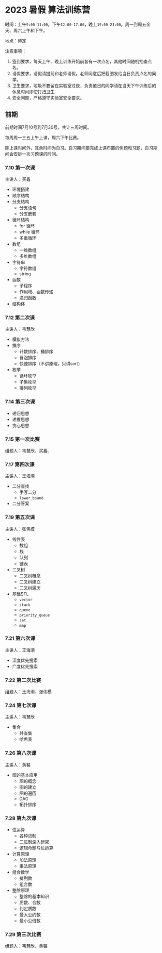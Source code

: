 # 2023 暑假 算法训练营

时间：上午`9:00-11:00`，下午`12:00-17:00`，晚上`19:00-21:00`，周一到周五全天、周六上午和下午。

地点：待定

注意事项：

1.  签到要求，每天上午、晚上训练开始前各有一次点名，其他时间随机抽查点名。
2.  请假要求，请假请提前和老师请假，老师同意后把截图发给当日负责点名的同学。
3.  卫生要求，垃圾不要留在实验室过夜，负责值日的同学请在当天下午训练后的休息时间即使打扫卫生
4.  安全问题，严格遵守实验室安全要求。

## 前期

前期时间7月10号到7月30号，共计三周时间。

每周周一三五上午上课，周六下午比赛。

除上课时间外，其余时间为自习。自习期间要完成上课布置的例题和习题，自习期间会安排一次习题课的时间。

### 7.10 第一次课

主讲人：买鑫

- 环境搭建
- 顺序结构
- 分支结构
    - 分支语句
    - 分支嵌套
- 循环结构
    - for 循环
    - while 循环
    - 多重循环
- 数组
    - 一维数组
    - 多维数组
- 字符串
    - 字符数组
    - string
- 函数
    - 子程序
    - 作用域、函数传递
    - 递归函数
- 结构体

### 7.12 第二次课

主讲人：韦慧欣

- 模拟方法
- 排序
    - 计数排序、桶排序
    - 冒泡排序
    - 快速排序（不讲原理，只讲sort）
- 枚举
    - 循环枚举
    - 子集枚举
    - 排列枚举

### 7.14 第三次课

- 递归思想
- 递推思想
- 贪心思想

### 7.15 第一次比赛

组题人：韦慧欣、买鑫、



### 7.17 第四次课

主讲人：王海潮

- 二分查找
    - 手写二分
    - `lower_bound`
- 二分答案

### 7.19 第五次课

主讲人：张伟模

- 线性表
    - 数组
    - 栈
    - 队列
    - 链表
- 二叉树
    - 二叉树概念
    - 二叉树建立
    - 二叉树遍历
- 基础STL
    - `vector`
    - `stack`
    - `queue`
    - `priority_queue`
    - `set`
    - `map`

### 7.21 第六次课

主讲人：王海潮

- 深度优先搜索
- 广度优先搜索

### 7.22 第二次比赛

组题人：王海潮、张伟模

### 7.24 第七次课

主讲人：韦慧欣

- 集合
    - 并查集
    - 哈希表

### 7.26 第八次课

主讲人：黄铭

- 图的基本应用
    - 图的概念
    - 图的建立
    - 图的遍历
    - DAG
    - 拓扑排序

### 7.28 第九次课

- 位运算
    - 各种进制
    - 二进制深入研究
    - 逻辑命题与位运算
- 计算原理
    - 加法原理
    - 乘法原理
- 组合数学
    - 排列数
    - 组合数
- 整除原理
    - 整除的基本知识
    - 质数、合数
    - 判定质数
    - 最大公约数
    - 最小公倍数

### 7.29 第三次比赛

组题人：韦慧欣、黄铭